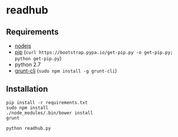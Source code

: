 readhub
=======

Requirements
------------

* [nodejs](http://nodejs.org)
* [pip](http://pip.readthedocs.org/en/latest/index.html) (`curl https://bootstrap.pypa.io/get-pip.py -o get-pip.py; python get-pip.py`)
* python 2.7
* [grunt-cli]() (`sudo npm install -g grunt-cli`)

Installation
------------

    pip install -r requirements.txt
    sudo npm install
    ./node_modules/.bin/bower install
    grunt
    
    python readhub.py
